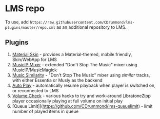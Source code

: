 # LMS repo

To use, add `https://raw.githubusercontent.com/CDrummond/lms-plugins/master/repo.xml` as an additional repository to LMS.

## Plugins

1. [Material Skin](https://github.com/CDrummond/lms-material) - provides a Material-themed, mobile friendly, Skin/WebApp for LMS
2. [MusicIP Mixer](https://github.com/CDrummond/lms-mipmixer) - extended "Don't Stop The Music" mixer using MusicIP/MusicMagick
3. [Music Similarity](https://github.com/CDrummond/lms-musicsimilarity) - "Don't Stop The Music" mixer using *similar* tracks, with either Essentia or Musly as the backend
4. [Auto Play](https://github.com/CDrummond/lms-autoplay) - automatically resume playback when player is switched on, or reconnected to LMS
5. [Volume Check](https://github.com/CDrummond/lms-volumecheck) - various hacks to try and work-around LibratoneZipp player occasionally playing at full volume on initial play
6. [Queue Limit]](https://github.com/CDrummond/lms-queuelimit) - limit number of played items in queue

